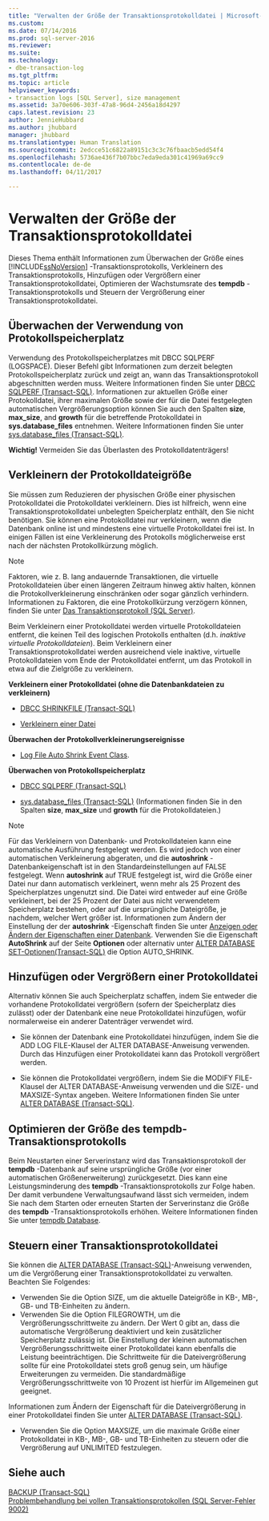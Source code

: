 ```yaml
---
title: "Verwalten der Größe der Transaktionsprotokolldatei | Microsoft-Dokumentation"
ms.custom: 
ms.date: 07/14/2016
ms.prod: sql-server-2016
ms.reviewer: 
ms.suite: 
ms.technology:
- dbe-transaction-log
ms.tgt_pltfrm: 
ms.topic: article
helpviewer_keywords:
- transaction logs [SQL Server], size management
ms.assetid: 3a70e606-303f-47a8-96d4-2456a18d4297
caps.latest.revision: 23
author: JennieHubbard
ms.author: jhubbard
manager: jhubbard
ms.translationtype: Human Translation
ms.sourcegitcommit: 2edcce51c6822a89151c3c3c76fbaacb5edd54f4
ms.openlocfilehash: 5736ae436f7b07bbc7eda9eda301c41969a69cc9
ms.contentlocale: de-de
ms.lasthandoff: 04/11/2017

---
```

# <a name="manage-the-size-of-the-transaction-log-file"></a>Verwalten der Größe der Transaktionsprotokolldatei
Dieses Thema enthält Informationen zum Überwachen der Größe eines [!INCLUDE[ssNoVersion](../../includes/ssnoversion-md.md)] -Transaktionsprotokolls, Verkleinern des Transaktionsprotokolls, Hinzufügen oder Vergrößern einer Transaktionsprotokolldatei, Optimieren der Wachstumsrate des **tempdb** -Transaktionsprotokolls und Steuern der Vergrößerung einer Transaktionsprotokolldatei.  

  ##  <a name="MonitorSpaceUse"></a> Überwachen der Verwendung von Protokollspeicherplatz  
Verwendung des Protokollspeicherplatzes mit DBCC SQLPERF (LOGSPACE). Dieser Befehl gibt Informationen zum derzeit belegten Protokollspeicherplatz zurück und zeigt an, wann das Transaktionsprotokoll abgeschnitten werden muss. Weitere Informationen finden Sie unter [DBCC SQLPERF &#40;Transact-SQL&#41;](../../t-sql/database-console-commands/dbcc-sqlperf-transact-sql.md). Informationen zur aktuellen Größe einer Protokolldatei, ihrer maximalen Größe sowie der für die Datei festgelegten automatischen Vergrößerungsoption können Sie auch den Spalten **size**, **max_size**, and **growth** für die betreffende Protokolldatei in **sys.database_files** entnehmen. Weitere Informationen finden Sie unter [sys.database_files &#40;Transact-SQL&#41;](../../relational-databases/system-catalog-views/sys-database-files-transact-sql.md).  
  
**Wichtig!** Vermeiden Sie das Überlasten des Protokolldatenträgers!  

  
##  <a name="ShrinkSize"></a> Verkleinern der Protokolldateigröße  
 Sie müssen zum Reduzieren der physischen Größe einer physischen Protokolldatei die Protokolldatei verkleinern. Dies ist hilfreich, wenn eine Transaktionsprotokolldatei unbelegten Speicherplatz enthält, den Sie nicht benötigen. Sie können eine Protokolldatei nur verkleinern, wenn die Datenbank online ist und mindestens eine virtuelle Protokolldatei frei ist. In einigen Fällen ist eine Verkleinerung des Protokolls möglicherweise erst nach der nächsten Protokollkürzung möglich.  
  
> [!NOTE]
>  Faktoren, wie z. B. lang andauernde Transaktionen, die virtuelle Protokolldateien über einen längeren Zeitraum hinweg aktiv halten, können die Protokollverkleinerung einschränken oder sogar gänzlich verhindern. Informationen zu Faktoren, die eine Protokollkürzung verzögern können, finden Sie unter [Das Transaktionsprotokoll &#40;SQL Server&#41;](../../relational-databases/logs/the-transaction-log-sql-server.md).  
  
 Beim Verkleinern einer Protokolldatei werden virtuelle Protokolldateien entfernt, die keinen Teil des logischen Protokolls enthalten (d.h. *inaktive virtuelle Protokolldateien*). Beim Verkleinern einer Transaktionsprotokolldatei werden ausreichend viele inaktive, virtuelle Protokolldateien vom Ende der Protokolldatei entfernt, um das Protokoll in etwa auf die Zielgröße zu verkleinern.  
  
 **Verkleinern einer Protokolldatei (ohne die Datenbankdateien zu verkleinern)**  
  
-   [DBCC SHRINKFILE &#40;Transact-SQL&#41;](../../t-sql/database-console-commands/dbcc-shrinkfile-transact-sql.md)  
  
-   [Verkleinern einer Datei](../../relational-databases/databases/shrink-a-file.md)  
  
 **Überwachen der Protokollverkleinerungsereignisse**  
  
-   [Log File Auto Shrink Event Class](../../relational-databases/event-classes/log-file-auto-shrink-event-class.md).  
  
 **Überwachen von Protokollspeicherplatz**  
  
-   [DBCC SQLPERF &#40;Transact-SQL&#41;](../../t-sql/database-console-commands/dbcc-sqlperf-transact-sql.md)  
  
-   [sys.database_files &#40;Transact-SQL&#41;](../../relational-databases/system-catalog-views/sys-database-files-transact-sql.md) (Informationen finden Sie in den Spalten **size**, **max_size** und **growth** für die Protokolldateien.)  
  
> [!NOTE]
>  Für das Verkleinern von Datenbank- und Protokolldateien kann eine automatische Ausführung festgelegt werden. Es wird jedoch von einer automatischen Verkleinerung abgeraten, und die **autoshrink** -Datenbankeigenschaft ist in den Standardeinstellungen auf FALSE festgelegt. Wenn **autoshrink** auf TRUE festgelegt ist, wird die Größe einer Datei nur dann automatisch verkleinert, wenn mehr als 25 Prozent des Speicherplatzes ungenutzt sind. Die Datei wird entweder auf eine Größe verkleinert, bei der 25 Prozent der Datei aus nicht verwendetem Speicherplatz bestehen, oder auf die ursprüngliche Dateigröße, je nachdem, welcher Wert größer ist. Informationen zum Ändern der Einstellung der der **autoshrink** -Eigenschaft finden Sie unter [Anzeigen oder Ändern der Eigenschaften einer Datenbank](../../relational-databases/databases/view-or-change-the-properties-of-a-database.md). Verwenden Sie die Eigenschaft **AutoShrink** auf der Seite **Optionen** oder alternativ unter [ALTER DATABASE SET-Optionen&#40;Transact-SQL&#41;](../../t-sql/statements/alter-database-transact-sql-set-options.md) die Option AUTO_SHRINK.  
  

##  <a name="AddOrEnlarge"></a> Hinzufügen oder Vergrößern einer Protokolldatei  
 Alternativ können Sie auch Speicherplatz schaffen, indem Sie entweder die vorhandene Protokolldatei vergrößern (sofern der Speicherplatz dies zulässt) oder der Datenbank eine neue Protokolldatei hinzufügen, wofür normalerweise ein anderer Datenträger verwendet wird.  
  
-   Sie können der Datenbank eine Protokolldatei hinzufügen, indem Sie die ADD LOG FILE-Klausel der ALTER DATABASE-Anweisung verwenden. Durch das Hinzufügen einer Protokolldatei kann das Protokoll vergrößert werden.  
  
-   Sie können die Protokolldatei vergrößern, indem Sie die MODIFY FILE-Klausel der ALTER DATABASE-Anweisung verwenden und die SIZE- und MAXSIZE-Syntax angeben. Weitere Informationen finden Sie unter [ALTER DATABASE &#40;Transact-SQL&#41;](../../t-sql/statements/alter-database-transact-sql.md).  
    
  
##  <a name="tempdbOptimize"></a> Optimieren der Größe des tempdb-Transaktionsprotokolls  
 Beim Neustarten einer Serverinstanz wird das Transaktionsprotokoll der **tempdb** -Datenbank auf seine ursprüngliche Größe (vor einer automatischen Größenerweiterung) zurückgesetzt. Dies kann eine Leistungsminderung des **tempdb** -Transaktionsprotokolls zur Folge haben. Der damit verbundene Verwaltungsaufwand lässt sich vermeiden, indem Sie nach dem Starten oder erneuten Starten der Serverinstanz die Größe des **tempdb** -Transaktionsprotokolls erhöhen. Weitere Informationen finden Sie unter [tempdb Database](../../relational-databases/databases/tempdb-database.md).  
  
  
##  <a name="ControlGrowth"></a> Steuern einer Transaktionsprotokolldatei  
 Sie können die [ALTER DATABASE &#40;Transact-SQL&#41;](../../t-sql/statements/alter-database-transact-sql.md)-Anweisung verwenden, um die Vergrößerung einer Transaktionsprotokolldatei zu verwalten. Beachten Sie Folgendes:  
  
-   Verwenden Sie die Option SIZE, um die aktuelle Dateigröße in KB-, MB-, GB- und TB-Einheiten zu ändern.  
  -   Verwenden Sie die Option FILEGROWTH, um die Vergrößerungsschrittweite zu ändern. Der Wert 0 gibt an, dass die automatische Vergrößerung deaktiviert und kein zusätzlicher Speicherplatz zulässig ist. Die Einstellung der kleinen automatischen Vergrößerungsschrittweite einer Protokolldatei kann ebenfalls die Leistung beeinträchtigen. Die Schrittweite für die Dateivergrößerung sollte für eine Protokolldatei stets groß genug sein, um häufige Erweiterungen zu vermeiden. Die standardmäßige Vergrößerungsschrittweite von 10 Prozent ist hierfür im Allgemeinen gut geeignet.  

Informationen zum Ändern der Eigenschaft für die Dateivergrößerung in einer Protokolldatei finden Sie unter [ALTER DATABASE (Transact-SQL)](https://msdn.microsoft.com/library/ms174269.aspx).  
  
-   Verwenden Sie die Option MAXSIZE, um die maximale Größe einer Protokolldatei in KB-, MB-, GB- und TB-Einheiten zu steuern oder die Vergrößerung auf UNLIMITED festzulegen.  
  
  
## <a name="see-also"></a>Siehe auch  
 [BACKUP &#40;Transact-SQL&#41;](../../t-sql/statements/backup-transact-sql.md)   
 [Problembehandlung bei vollen Transaktionsprotokollen &#40;SQL Server-Fehler 9002&#41;](../../relational-databases/logs/troubleshoot-a-full-transaction-log-sql-server-error-9002.md)  
  
  

